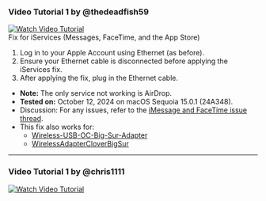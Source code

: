 ### Video Tutorial 1 by @thedeadfish59
[![Watch Video Tutorial](https://github.com/chris1111/Wireless-USB-Big-Sur-Adapter/assets/6248794/4eccb0c9-d0cf-4d06-943e-4b8346155b82)](https://www.youtube.com/watch?v=xPyW-DwQha8)
<br/>
Fix for iServices (Messages, FaceTime, and the App Store)
1. Log in to your Apple Account using Ethernet (as before).
2. Ensure your Ethernet cable is disconnected before applying the iServices fix.
3. After applying the fix, plug in the Ethernet cable.
- **Note:** The only service not working is AirDrop.
- **Tested on:** October 12, 2024 on macOS Sequoia 15.0.1 (24A348). 
- Discussion: For any issues, refer to the [iMessage and FaceTime issue thread](https://github.com/kingkwahli/RTK_USB-WiFi_Drivers_macOS/discussions/).
- This fix also works for:
   - [Wireless-USB-OC-Big-Sur-Adapter](https://github.com/chris1111/Wireless-USB-OC-Big-Sur-Adapter)
   - [WirelessAdapterCloverBigSur](https://github.com/chris1111/WirelessAdapterCloverBigSur)

------------------------------------------------------
### Video Tutorial 1 by @chris1111

[![Watch Video Tutorial](https://github.com/chris1111/Wireless-USB-Big-Sur-Adapter/assets/6248794/4eccb0c9-d0cf-4d06-943e-4b8346155b82)](https://github.com/chris1111/Wireless-USB-Big-Sur-Adapter/assets/6248794/b653fbe7-f3d0-4c88-b0f0-b85b4a37600f)
